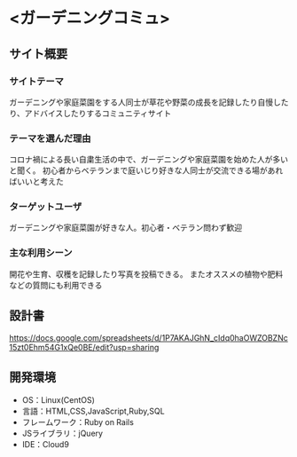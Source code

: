 # <ガーデニングコミュ>

## サイト概要
### サイトテーマ
ガーデニングや家庭菜園をする人同士が草花や野菜の成長を記録したり自慢したり、アドバイスしたりするコミュニティサイト

### テーマを選んだ理由
コロナ禍による長い自粛生活の中で、ガーデニングや家庭菜園を始めた人が多いと聞く。
初心者からベテランまで庭いじり好きな人同士が交流できる場があればいいと考えた

### ターゲットユーザ
ガーデニングや家庭菜園が好きな人。初心者・ベテラン問わず歓迎

### 主な利用シーン
開花や生育、収穫を記録したり写真を投稿できる。
またオススメの植物や肥料などの質問にも利用できる

## 設計書
https://docs.google.com/spreadsheets/d/1P7AKAJGhN_cIdq0haOWZOBZNc15zt0Ehm54G1xQe0BE/edit?usp=sharing

## 開発環境
- OS：Linux(CentOS)
- 言語：HTML,CSS,JavaScript,Ruby,SQL
- フレームワーク：Ruby on Rails
- JSライブラリ：jQuery
- IDE：Cloud9